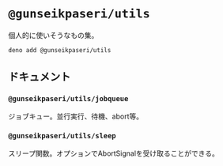 # `@gunseikpaseri/utils`

個人的に使いそうなもの集。

```bash
deno add @gunseikpaseri/utils
```

## ドキュメント

### `@gunseikpaseri/utils/jobqueue`

ジョブキュー。並行実行、待機、abort等。

### `@gunseikpaseri/utils/sleep`

スリープ関数。オプションでAbortSignalを受け取ることができる。
